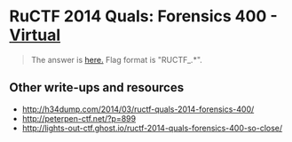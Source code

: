 # RuCTF 2014 Quals: Forensics 400 - [Virtual](https://github.com/HackerDom/ructf-2014-quals/tree/master/tasks/virtual)

> The answer is [here.](answer.ova)
> Flag format is "RUCTF\_.\*".

## Other write-ups and resources

* <http://h34dump.com/2014/03/ructf-quals-2014-forensics-400/>
* <http://peterpen-ctf.net/?p=899>
* <http://lights-out-ctf.ghost.io/ructf-2014-quals-forensics-400-so-close/>
